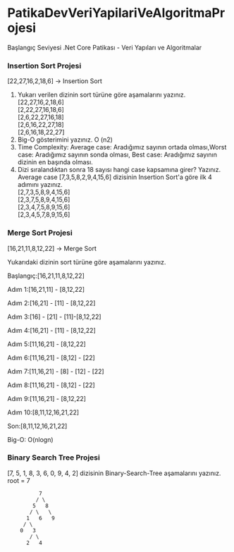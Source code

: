 # PatikaDevVeriYapilariVeAlgoritmaProjesi
Başlangıç Seviyesi .Net Core Patikası - Veri Yapıları ve Algoritmalar

<H3>Insertion Sort Projesi</H3>


[22,27,16,2,18,6] -> Insertion Sort
1.	Yukarı verilen dizinin sort türüne göre aşamalarını yazınız.	<br>
[22,27,16,2,18,6] <br>
[2,22,27,16,18,6] <br>
[2,6,22,27,16,18] <br>
[2,6,16,22,27,18] <br>
[2,6,16,18,22,27] <br>
2.	Big-O gösterimini yazınız.
O (n2)
3.	Time Complexity: Average case: Aradığımız sayının ortada olması,Worst case: Aradığımız sayının sonda olması, Best case: Aradığımız sayının dizinin en başında olması.
4.	Dizi sıralandıktan sonra 18 sayısı hangi case kapsamına girer? Yazınız.
Average case
[7,3,5,8,2,9,4,15,6] dizisinin Insertion Sort'a göre ilk 4 adımını yazınız. <br>
[2,7,3,5,8,9,4,15,6] <br>
[2,3,7,5,8,9,4,15,6] <br>
[2,3,4,7,5,8,9,15,6] <br>
[2,3,4,5,7,8,9,15,6] <br>

<H3>Merge Sort Projesi</H3>
[16,21,11,8,12,22] -> Merge Sort

Yukarıdaki dizinin sort türüne göre aşamalarını yazınız.

Başlangıç:[16,21,11,8,12,22]

Adım 1:[16,21,11] - [8,12,22]

Adım 2:[16,21] - [11] - [8,12,22]

Adım 3:[16] - [21] - [11]-[8,12,22]

Adım 4:[16,21] - [11] - [8,12,22]

Adım 5:[11,16,21] - [8,12,22]

Adım 6:[11,16,21] - [8,12] - [22]

Adım 7:[11,16,21] - [8] - [12] - [22]

Adım 8:[11,16,21] - [8,12] - [22]

Adım 9:[11,16,21] - [8,12,22]

Adım 10:[8,11,12,16,21,22]

Son:[8,11,12,16,21,22]

Big-O: O(nlogn)


<H3>Binary Search Tree Projesi</H3>

[7, 5, 1, 8, 3, 6, 0, 9, 4, 2] dizisinin Binary-Search-Tree aşamalarını yazınız.
root = 7

              7
             / \
            5   8
           / \   \  
          1   6   9
         / \   
        0   3 
           / \
          2   4      
